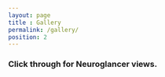 ```yaml
--- 
layout: page
title : Gallery 
permalink: /gallery/
position: 2
---
```


### Click through for Neuroglancer views.
